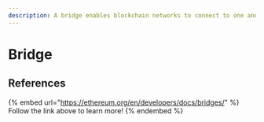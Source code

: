 ```yaml
---
description: A bridge enables blockchain networks to connect to one another
---
```


# Bridge



## References

{% embed url="https://ethereum.org/en/developers/docs/bridges/" %}
Follow the link above to learn more!
{% endembed %}
